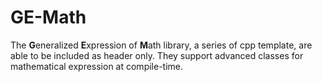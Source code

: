 # GE-Math 
The **G**eneralized **E**xpression of **M**ath library, a series of cpp template, are able to be included as header only.
They support advanced classes for mathematical expression at compile-time.

## 
